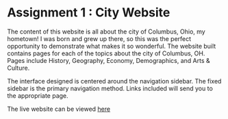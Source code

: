 # Assignment 1 : City Website

The content of this website is all about the city of Columbus, Ohio, my hometown! I was born and grew up there, so this was the perfect opportunity to demonstrate what makes it so wonderful. The website built contains pages for each of the topics about the city of Columbus, OH. Pages include History, Geography, Economy, Demographics, and Arts & Culture. 

The interface designed is centered around the navigation sidebar. The fixed sidebar is the primary navigation method. Links included will send you to the appropriate page. 

The live website can be viewed [here](https://emmacampbell.digitalscholar.rochester.edu/assignment01)